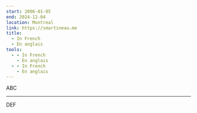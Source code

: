 ```yaml
---
start: 2006-01-05
end: 2024-12-04
location: Montreal
link: https://smartineau.me
title:
  - In French
  - En anglais
tools:
  - - In French
    - En anglais
  - - In French
    - En anglais
---
```


ABC

---

DEF
